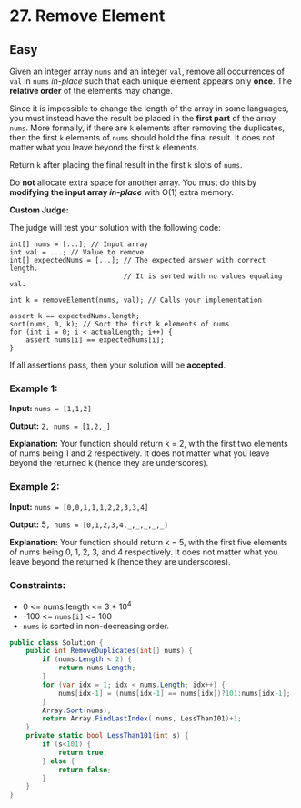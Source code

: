 # 27. Remove Element

## Easy

Given an integer array `nums` and an integer `val`, remove all occurrences of `val` in `nums` _in-place_ such that each unique element appears only **once**. The **relative order** of the elements may change.

Since it is impossible to change the length of the array in some languages, you must instead have the result be placed in the  **first part** of the array `nums`. More formally, if there are `k` elements after removing the duplicates, then the first `k` elements of `nums` should hold the final result. It does not matter what you leave beyond the first `k` elements.

Return `k` after placing the final result in the first `k` slots of `nums`.

Do **not** allocate extra space for another array. You must do this by **modifying the input array _in-place_** with O(1) extra memory.

**Custom Judge:**

The judge will test your solution with the following code:

```
int[] nums = [...]; // Input array
int val = ...; // Value to remove
int[] expectedNums = [...]; // The expected answer with correct length.
                            // It is sorted with no values equaling val.

int k = removeElement(nums, val); // Calls your implementation

assert k == expectedNums.length;
sort(nums, 0, k); // Sort the first k elements of nums
for (int i = 0; i < actualLength; i++) {
    assert nums[i] == expectedNums[i];
}
```
If all assertions pass, then your solution will be **accepted**.


### Example 1:

**Input:** 
`nums = [1,1,2]`

**Output:** 
`2, nums = [1,2,_]`

**Explanation:** Your function should return k = 2, with the first two elements of nums being 1 and 2 respectively.
It does not matter what you leave beyond the returned k (hence they are underscores).


### Example 2:

**Input:** 
`nums = [0,0,1,1,1,2,2,3,3,4]`

**Output:** 5`, nums = [0,1,2,3,4,_,_,_,_,_]`

**Explanation:** Your function should return k = 5, with the first five elements of nums being 0, 1, 2, 3, and 4 respectively.
It does not matter what you leave beyond the returned k (hence they are underscores).


### Constraints:

- 0 <= nums.length <= 3 * 10<sup>4</sup>
- -100 <= `nums[i]` <= 100
- `nums` is sorted in non-decreasing order.

``` c#
public class Solution {
    public int RemoveDuplicates(int[] nums) {
        if (nums.Length < 2) {
            return nums.Length;
        }
        for (var idx = 1; idx < nums.Length; idx++) {
            nums[idx-1] = (nums[idx-1] == nums[idx])?101:nums[idx-1];
        }
        Array.Sort(nums);
        return Array.FindLastIndex( nums, LessThan101)+1;
    }
    private static bool LessThan101(int s) {
        if (s<101) {
            return true;
        } else {
            return false;
        }
    }
}
```